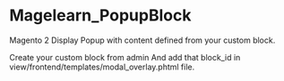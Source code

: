 # Magelearn_PopupBlock
Magento 2 Display Popup with content defined from your custom block.

Create your custom block from admin
And add that block_id in view/frontend/templates/modal_overlay.phtml file.
